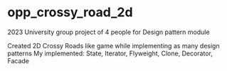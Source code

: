 # opp_crossy_road_2d

2023 University group project of 4 people for Design pattern module

Created 2D Crossy Roads like game while implementing as many design patterns
My implemented: State, Iterator, Flyweight, Clone, Decorator, Facade

